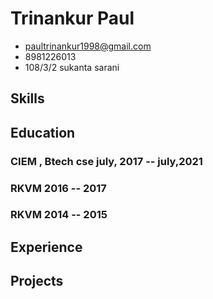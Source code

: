 # Trinankur Paul

- <paultrinankur1998@gmail.com>
- 8981226013
- 108/3/2 sukanta sarani


## Skills


## Education

### <span>CIEM , Btech cse</span> <span>july, 2017 -- july,2021</span>


### <span>RKVM</span> <span>2016 -- 2017</span>


### <span>RKVM</span> <span>2014 -- 2015</span>



## Experience


## Projects

